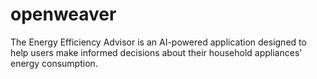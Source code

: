 # openweaver
The Energy Efficiency Advisor is an AI-powered application designed to help users make informed decisions about their household appliances' energy consumption. 
